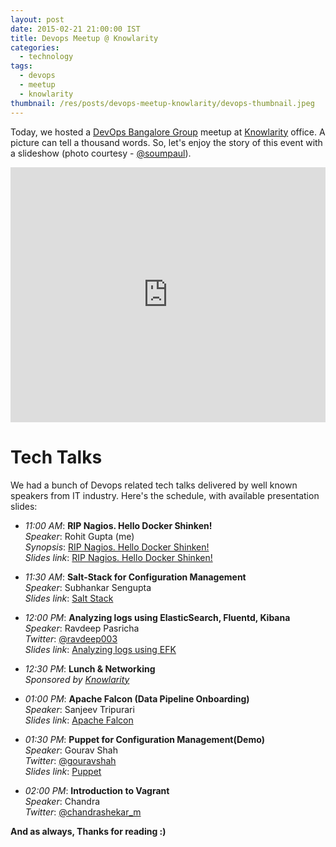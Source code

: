 ```yaml
---
layout: post
date: 2015-02-21 21:00:00 IST
title: Devops Meetup @ Knowlarity
categories:
  - technology
tags:
  - devops
  - meetup
  - knowlarity
thumbnail: /res/posts/devops-meetup-knowlarity/devops-thumbnail.jpeg
---
```


Today, we hosted a [DevOps Bangalore Group](http://www.meetup.com/devops-bangalore/) meetup at [Knowlarity](http://www.knowlarity.com/) office. A picture can tell a thousand words. So, let's enjoy the story of this event with a slideshow (photo courtesy - [@soumpaul](https://twitter.com/soumpaul)).

<div style='position: relative; padding-bottom: 81%; height: 0; overflow: hidden;'><iframe id='iframe' src='http://flickrit.com/slideshowholder.php?height=80&size=big&speed=3.0&count=100&setId=72157650942872382&click=true&counter=true&theme=1&thumbnails=1&transition=2&layoutType=responsive&sort=0' scrolling='no' frameborder='0'style='width:100%; height:100%; position: absolute; top:0; left:0;' ></iframe></div>

Tech Talks
==========

We had a bunch of Devops related tech talks delivered by well known speakers from IT industry. Here's the schedule, with available presentation slides:

* *11:00 AM*: **RIP Nagios. Hello Docker Shinken!**  
    *Speaker*: Rohit Gupta (me)  
    *Synopsis*: [RIP Nagios. Hello Docker Shinken!](/blog/rip-nagios-hello-docker-shinken.html)  
    *Slides link*: [RIP Nagios. Hello Docker Shinken!](/res/posts/devops-meetup-knowlarity/rip_nagios_hello_docker_shinken/)

* *11:30 AM*: **Salt-Stack for Configuration Management**  
    *Speaker*: Subhankar Sengupta  
    *Slides link*: [Salt Stack](http://www.slideshare.net/DevOpsBangalore/salt-stack-subhankar-sengupta)

* *12:00 PM*: **Analyzing logs using ElasticSearch, Fluentd, Kibana**  
    *Speaker*: Ravdeep Pasricha  
    *Twitter*: [@ravdeep003](https://twitter.com/ravdeep003)  
    *Slides link*: [Analyzing logs using EFK](/res/posts/devops-meetup-knowlarity/Analyzing_logs_using_EFK.pdf)

* *12:30 PM*: **Lunch & Networking**  
    *Sponsored by [Knowlarity](http://www.knowlarity.com/)*

* *01:00 PM*: **Apache Falcon (Data Pipeline Onboarding)**  
    *Speaker*: Sanjeev Tripurari  
    *Slides link*: [Apache Falcon](http://www.slideshare.net/DevOpsBangalore/apache-falcon-sanjeev-tripurari)

* *01:30 PM*: **Puppet for Configuration Management(Demo)**  
    *Speaker*: Gourav Shah  
    *Twitter*: [@gouravshah](https://twitter.com/gouravshah)  
    *Slides link*: [Puppet](https://prezi.com/kqpauy3eftli/package-nginx/)

* *02:00 PM*: **Introduction to Vagrant**  
    *Speaker*: Chandra  
    *Twitter*: [@chandrashekar_m](https://twitter.com/chandrashekar_m)

**And as always, Thanks for reading :)**
